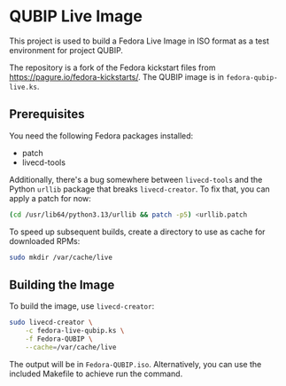 # QUBIP Live Image

This project is used to build a Fedora Live Image in ISO format as a test
environment for project QUBIP.

The repository is a fork of the Fedora kickstart files from
https://pagure.io/fedora-kickstarts/. The QUBIP image is in
`fedora-qubip-live.ks`.

## Prerequisites
You need the following Fedora packages installed:

 - patch
 - livecd-tools

Additionally, there's a bug somewhere between `livecd-tools` and the Python
`urllib` package that breaks `livecd-creator`. To fix that, you can apply a
patch for now:

```sh
(cd /usr/lib64/python3.13/urllib && patch -p5) <urllib.patch
```

To speed up subsequent builds, create a directory to use as cache for
downloaded RPMs:

```sh
sudo mkdir /var/cache/live
```

## Building the Image
To build the image, use `livecd-creator`:

```sh
sudo livecd-creator \
    -c fedora-live-qubip.ks \
    -f Fedora-QUBIP \
    --cache=/var/cache/live
```

The output will be in `Fedora-QUBIP.iso`. Alternatively, you can use the
included Makefile to achieve run the command.
